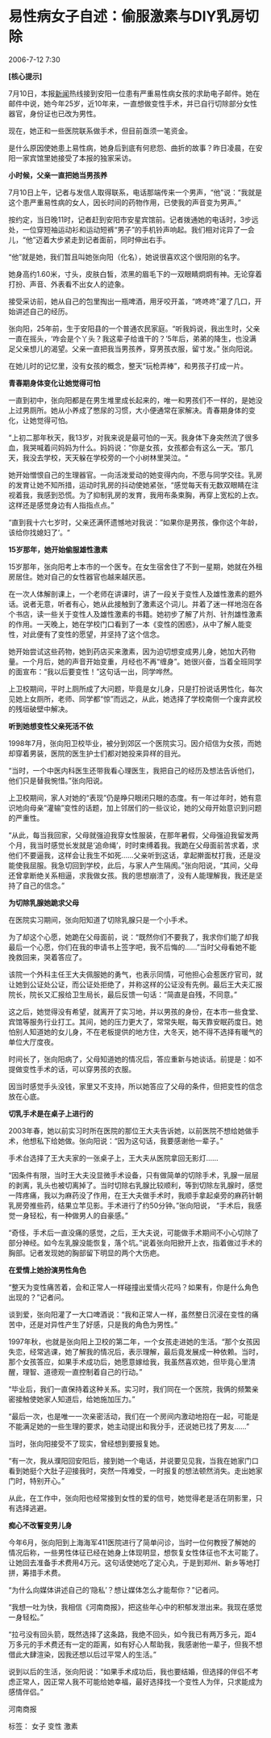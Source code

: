 # 易性病女子自述：偷服激素与DIY乳房切除

2006-7-12 7:30

**\[核心提示\]**

7月10日，本报[新闻](http://www.jianshe99.com/web/news/)热线接到安阳一位患有严重易性病女孩的求助电子邮件。她在邮件中说，她今年25岁，近10年来，一直想做变性手术，并已自行切除部分女性器官，身份证也已改为男性。

现在，她正和一些医院联系做手术，但目前亟须一笔资金。

是什么原因使她患上易性病，她身后到底有何悲怨、曲折的故事？昨日凌晨，在安阳一家宾馆里她接受了本报的独家采访。

**小时候，父亲一直把她当男孩养**

7月10日上午，记者与发信人取得联系，电话那端传来一个男声，“他”说：“我就是这个患严重易性病的女人，因长时间的药物作用，已使我的声音变为男声。”

按约定，当日晚11时，记者赶到安阳市安星宾馆前。记者拨通她的电话时，3步远处，一位穿短袖运动衫和运动短裤“男子”的手机铃声响起。我们相对诧异了一会儿，“他”迈着大步紧走到记者面前，同时伸出右手。

“他”就是她，我们暂且叫她张向阳（化名），她说很喜欢这个很阳刚的名字。

她身高约1.60米，寸头，皮肤白皙，浓黑的眉毛下的一双眼睛炯炯有神。无论穿着打扮、声音、外表看不出女人的迹象。

接受采访前，她从自己的包里掏出一瓶啤酒，用牙咬开盖，“咚咚咚”灌了几口，开始讲述自己的经历。

张向阳，25年前，生于安阳县的一个普通农民家庭。“听我妈说，我出生时，父亲一直在摇头，‘咋会是个丫头？我这辈子给谁干的？’5年后，弟弟的降生，也没满足父亲想儿的渴望。父亲一直把我当男孩养，穿男孩衣服，留寸发。” 张向阳说。

在她儿时的记忆里，没有女孩的概念，整天“玩枪弄棒”，和男孩子打成一片。

**青春期身体变化让她觉得可怕**

一直到初中，张向阳都是在男生堆里成长起来的，唯一和男孩们不一样的，是她没上过男厕所。她从小养成了憋尿的习惯，大小便通常在家解决。青春期身体的变化，让她觉得可怕。

“上初二那年秋天，我13岁，对我来说是最可怕的一天。我身体下身突然流了很多血，我哭喊着问妈妈为什么。妈妈说：”你是女孩，女孩都会有这么一天。‘那几天，我没去学校，天天躲在学校旁的一个小树林里哭泣。“

她开始憎恨自己的生理器官。一向活泼爱动的她变得内向，不愿与同学交往。乳房的发育让她不知所措，运动时乳房的抖动使她紧张，“感觉每天有无数双眼睛在注视着我，我感到恐慌。为了抑制乳房的发育，我用布条束胸，再穿上宽松的上衣。这样还是感觉身边有人指指点点。”

“直到我十六七岁时，父亲还满怀遗憾地对我说：”如果你是男孩，像你这个年龄，该给你找媳妇了‘。“

**15岁那年，她开始偷服雄性激素**

15岁那年，张向阳考上本市的一个医专。在女生宿舍住了不到一星期，她就在外租房居住。她对自己的女性器官也越来越厌恶。

在一次人体解剖课上，一个老师在讲课时，讲了一段关于变性人及雄性激素的题外话。说者无意，听者有心，她从此接触到了激素这个词儿。并着了迷一样地泡在各个书店，读一些关于变性人及雄性激素的书籍。她初步了解了片剂、针剂雄性激素的作用。一天晚上，她在学校门口看到了一本《变性的困惑》，从中了解人能变性，对此便有了变性的愿望，并坚持了这个信念。

她开始尝试这些药物，她到药店买来激素，因为迫切想变成男儿身，她加大药物量。一个月后，她的声音开始变重，月经也不再“缠身”。她很兴奋，当着全班同学的面宣布：“我以后要变性！”这句话一出，同学哗然。

上卫校期间，平时上厕所成了大问题，毕竟是女儿身，只是打扮说话男性化，每次见她上女厕所，老师、同学都“惊”而远之，从此，她选择了学校南侧一个废弃武校的残垣破壁中解决。

**听到她想变性父亲死活不依**

1998年7月，张向阳卫校毕业，被分到郊区一个医院实习。因介绍信为女孩，而她却穿着男装，医院的医生护士们都对她投来异样的目光。

“当时，一个中医内科医生还带我看心理医生，我把自己的经历及想法告诉他们，他们只是替我惋惜。”张向阳说。

上卫校期间，家人对她的“表现”仍是睁只眼闭只眼的态度。有一年过年时，她有意识地向母亲“灌输”变性的话题，加上邻居们的一些议论，她的父母开始意识到问题的严重性。

“从此，每当我回家，父母就强迫我穿女性服装，在那年暑假，父母强迫我留发两个月，我当时感觉长发就是‘追命绳’，时时束缚着我。我跪在父母面前苦求着，求他们不要逼我，这样会让我生不如死……父亲听到这话，拿起擀面杖打我，还是没能使我屈服。我急切回到学校，此后，与家人产生隔阂。”张向阳说，“其间，父母还曾拿断绝关系相逼，求我做女孩。我的思想崩溃了，没有人能理解我，我还是坚持了自己的信念。”

**为切除乳腺她跪求父母**

在医院实习期间，张向阳知道了切除乳腺只是一个小手术。

为了却这个心愿，她跪在父母面前，说：“既然你们不要我了，我求你们能了却我最后一个心愿，你们在我的申请书上签字吧，我不后悔的……”当时父母看她不能挽救回来，哭着答应了。

该院一个外科主任王大夫佩服她的勇气，也表示同情，可他担心会惹医疗官司，就让她到公证处公证，而公证处拒绝了，并称这样的公证没有先例。最后王大夫汇报院长，院长又汇报给卫生局长，最后反馈一句话：“简直是自残，不同意。”

这之后，她觉得没有希望，就离开了实习地，并以男孩的身份，在本市一些食堂、宾馆等服务行业打工。其间，她的压力更大了，常常失眠，每天靠安眠药度日。她怕别人知道她的女儿身，不在老板提供的地方住，大冬天，她不得不选择有暖气的单位大厅度夜。

时间长了，张向阳病了，父母知道她的情况后，答应重新与她谈话。前提是：如不提做变性手术的话，可以穿男孩的衣服。

因当时感觉手头没钱，家里又不支持，所以她答应了父母的条件，但把变性的信念放在心底。

**切乳手术是在桌子上进行的**

2003年春，她以前实习时所在医院的那位王大夫告诉她，以前医院不想给她做手术，他想私下给她做。张向阳说：“因为这句话，我要感谢他一辈子。”

手术台选择了王大夫家的一张桌子上，王大夫从医院拿回无影灯……

“因条件有限，当时王大夫没显微手术设备，只有做简单的切除手术，乳腺一层层的剥离，乳头也被切离掉了。当时切除右乳腺比较顺利，等到切除左乳腺时，感觉一阵疼痛，我以为麻药没了作用，在王大夫做手术时，我顺手拿起桌旁的麻药针朝乳房旁推些药，结果立竿见影。手术进行了约50分钟。”张向阳说， “手术后，我感觉一身轻松，有一种做男人的自豪感。”

“奇怪，手术后一直没痛的感觉，之后，王大夫说，可能做手术期间不小心切除了部分神经。如今左乳腺没能恢复，落个坑。”说着张向阳掀开上衣，指着做过手术的胸部。记者发现她的胸部留下明显的两个大伤疤。

**在爱情上她扮演男性角色**

“整天为变性痛苦着，会和正常人一样碰撞出爱情火花吗？如果有，你是什么角色出现的？”记者问。

谈到爱，张向阳灌了一大口啤酒说：“我和正常人一样，虽然整日沉浸在变性的痛苦中，还是对异性产生了好感，只是我的角色为男性。”

1997年秋，也就是张向阳上卫校的第二年，一个女孩走进她的生活。“那个女孩因失恋，经常逃课，她了解我的情况后，表示理解，最后竟发展成一种依赖。当时，那个女孩答应，如果手术成功后，她愿意嫁给我，我虽然喜欢她，但毕竟心里清醒，理智、道德观一直控制着自己的行动。”

“毕业后，我们一直保持着这种关系。实习时，我们同在一个医院，我俩的频繁亲密接触使她家人知道后，给她施加压力。”

“最后一次，也是唯一一次亲密活动，我们在一个房间内激动地抱在一起，可能是不能满足她的一些生理的要求，她主动提出和我分手，还说她已找了男友……”

当时，张向阳接受不了现实，曾经想到要报复她。

“有一次，我从濮阳回安阳后，接到她一个电话，并说要见见我，当我在她家门口看到她挺个大肚子迎接我时，突然一阵难受，一时报复的想法顿然消失。走出她家门时，特别开心。”

从此，在工作中，张向阳也经常接到女性的爱的信号，她觉得老是活在阴影里，只有选择逃避。

**痴心不改誓变男儿身**

今年6月，张向阳到上海海军411医院进行了简单问诊，当时一位何教授了解她的情况后称，一些男性体征已经在她身上体现明显，想恢复女性体征也不太可能了。让她回去准备手术费用4万元。这句话使她吃了定心丸，于是到郑州、新乡等地打拼，筹措手术费。

“为什么向媒体讲述自己的‘隐私’？想让媒体怎么才能帮你？”记者问。

“我想一吐为快，我相信《河南商报》，把这些年心中的积郁发泄出来。我现在感觉一身轻松。”

“拉弓没有回头箭，既然选择了这条路，我绝不回头，如今我已有两万多元，距4万多元的手术费还有一定的距离，如有好心人帮助我，我感谢他一辈子，但我不想借此大肆渲染，因我还想以后过平常人的生活。”

说到以后的生活，张向阳说：“如果手术成功后，我也要结婚，但选择的伴侣不考虑正常人，因正常人我不可能给她幸福，最好选择找一个变性人为伴，只求能成为感情伴侣。”

河南商报

标签： 女子 变性 激素
